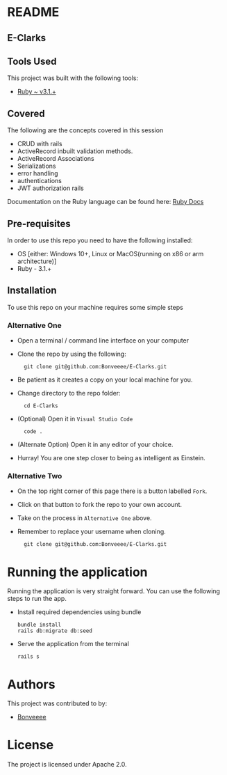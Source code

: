 # README

## E-Clarks 

## Tools Used
This project was built with the following tools:

- [Ruby ~ v3.1.+](https://www.ruby-lang.org/en/)

## Covered
The following are the concepts covered in this  session
- CRUD with rails
- ActiveRecord inbuilt validation methods.
- ActiveRecord Associations
- Serializations
- error handling
- authentications
- JWT authorization rails


Documentation on the Ruby language can be found here: [Ruby Docs](https://docs.ruby-lang.org/en/3.1/)

## Pre-requisites
In order to use this repo you need to have the following installed:

- OS [either: Windows 10+, Linux or MacOS(running on x86 or arm architecture)]
- Ruby - 3.1.+

## Installation

To use this repo on your machine requires some simple steps

### Alternative One

- Open a terminal / command line interface on your computer
- Clone the repo by using the following:

        git clone git@github.com:Bonveeee/E-Clarks.git

- Be patient as it creates a copy on your local machine for you.
- Change directory to the repo folder:

        cd E-Clarks

- (Optional) Open it in ``Visual Studio Code``

        code .

- (Alternate Option) Open it in any editor of your choice.
- Hurray! You are one step closer to being as intelligent as Einstein.

### Alternative Two

- On the top right corner of this page there is a button labelled ``Fork``.
- Click on that button to fork the repo to your own account.
- Take on the process in ``Alternative One`` above.
- Remember to replace your username when cloning.

        git clone git@github.com:Bonveeee/E-Clarks.git

# Running the application

Running the application is very straight forward. You can use the following steps to run the app.

- Install required dependencies using bundle

      bundle install
      rails db:migrate db:seed

- Serve the application from the terminal

      rails s

# Authors
This project was contributed to by:
- [Bonveeee](https://github.com/Bonveeee/)

# License
The project is licensed under Apache 2.0.
